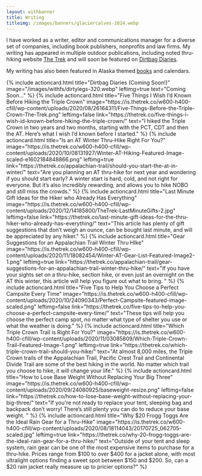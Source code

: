```yaml
---
layout: withbanner
title: Writing
titleimg: /images/banners/glaciercalves-1024.webp
---
```


<div class="row p-3">
  <!--
  <div class="col-sm-4">
    <picture style="max-width:200px" >
      <source type="image/webp" media="(max-width:350px)" srcset="/images/justfs/inwinterfood-320.webp">
      <source type="image/webp" media="(max-width:580px)" srcset="/images/justfs/inwinterfood-1024.webp">
      <source type="image/webp" media="(min-width:551px)" srcset="/images/justfs/inwinterfood-640.webp">
      <img src="/images/justfs/inwinterfood-1024.jpg" class="img-fluid" alt="Adventure Blogs"/>
    </picture>
  </div>
  -->
  <div class="col-12 pt-2">
    <!-- <p>... blogging for fun ... writing professionally ...</p> -->
    <p> I have worked as a writer, editor and communications manager for a diverse set of companies, including book publishers, nonprofits and law firms. My writing has appeared in multiple outdoor publications, including noted thru-hiking website <a href="https://thetrek.co/author/eloise-robbins/">The Trek</a> and will soon be featured on <a href="https://dirtbagdiaries.com/">Dirtbag Diaries</a>.</p>
    <p>My writing has also been featured in Alaska themed <a href="https://alaskabooksandcalendars.com/#!/Alaska-Wildlife-A-Photo-Memory-2nd-Ed/p/13049780/category=3004107">books</a> and calendars.</p> 
  </div>
</div>
 
<div id="actioncards"> 
{% include actioncard.html 
      title="Dirtbag Diaries (Coming Soon!)" 
      image="/images/withfs/dirtylegs-320.webp"
      leftimg=true
      text="Coming Soon..."
%}
{% include actioncard.html 
      title="Five Things I Wish I’d Known Before Hiking the Triple Crown" 
      image="https://is.thetrek.co/w600-h400-cfill/wp-content/uploads/2020/08/26164311/Five-Things-Before-the-Triple-Crown-The-Trek.png"
      leftimg=false
      link="https://thetrek.co/five-things-i-wish-id-known-before-hiking-the-triple-crown/"
      text="I hiked the Triple Crown in two years and two months, starting with the PCT, CDT and then the AT. Here’s what I wish I’d known before I started."
%}
{% include actioncard.html 
      title="Is an AT Winter Thru-Hike Right For You?" 
      image="https://is.thetrek.co/w600-h400-cfill/wp-content/uploads/2020/10/08131927/Winter-AT-Hiking-Featured-Image-scaled-e1602184848866.png"
      leftimg=true
      link="https://thetrek.co/appalachian-trail/should-you-start-the-at-in-winter/" 
      text="Are you planning an AT thru-hike for next year and wondering if you should start early? A winter start is hard, cold, and not right for everyone. But it’s also incredibly rewarding, and allows you to hike NOBO and still miss the crowds."
%}
{% include actioncard.html 
      title="Last Minute Gift Ideas for the Hiker who Already Has Everything" 
      image="https://is.thetrek.co/w600-h400-cfill/wp-content/uploads/2020/12/14185800/TheTrek-LastMinuteGifts-2.jpg"
      leftimg=false
      link="https://thetrek.co/last-minute-gift-ideas-for-the-thru-hiker-who-already-has-everything/" 
      text="This article has plenty of gift suggestions that don’t weigh an ounce, can be bought last minute, and will be appreciated by any hiker."
%}
{% include actioncard.html 
      title="Gear Suggestions for an Appalachian Trail Winter Thru HIke" 
      image="https://is.thetrek.co/w600-h400-cfill/wp-content/uploads/2020/11/18082454/Winter-AT-Gear-List-Featured-Image2-1.png"
      leftimg=true
      link="https://thetrek.co/appalachian-trail/gear-suggestions-for-an-appalachian-trail-winter-thru-hike/" 
      text="If you have your sights set on a thru-hike, section hike, or even just an overnight on the AT this winter, this article will help you figure out what to bring. "
%}
{% include actioncard.html 
      title="Five Tips to Help You Choose a Perfect Campsite Every Time" 
      image="https://is.thetrek.co/w600-h400-cfill/wp-content/uploads/2020/10/24090343/Perfect-Campsite-featured-image-scaled.png"
      leftimg=false
      link="https://thetrek.co/five-tips-to-help-you-choose-a-perfect-campsite-every-time/" 
      text="These tips will help you choose the perfect camp spot, no matter what type of shelter you use or what the weather is doing."
%}
{% include actioncard.html 
      title="Which Triple Crown Trail is Right For You?" 
      image="https://is.thetrek.co/w600-h400-cfill/wp-content/uploads/2020/11/03085809/Which-Triple-Crown-Trail-Featured-Image-1.png"
      leftimg=true
      link="https://thetrek.co/which-triple-crown-trail-should-you-hike/" 
      text="At almost 8,000 miles, the Triple Crown trails of the Appalachian Trail, Pacific Crest Trail and Continental Divide Trail are some of the best hiking in the world. No matter which trail you choose to hike, it will change your life."
%}
{% include actioncard.html 
      title="How to Lose Base Weight Without Replacing Your Big Three" 
      image="https://is.thetrek.co/w600-h400-cfill/wp-content/uploads/2020/09/24080925/baseweight-resize.png"
      leftimg=false
      link="https://thetrek.co/how-to-lose-base-weight-without-replacing-your-big-three/" 
      text="If you're not ready to replace your tent, sleeping bag and backpack don’t worry! There’s still plenty you can do to reduce your base weight. "
%}
{% include actioncard.html 
      title="Why $20 Frogg Toggs Are the Ideal Rain Gear for a Thru-Hike" 
      image="https://is.thetrek.co/w600-h400-cfill/wp-content/uploads/2020/08/18114043/20170725_062705-scaled.jpg"
      leftimg=true
      link="https://thetrek.co/why-20-frogg-toggs-are-the-ideal-rain-gear-for-a-thru-hike/" 
      text="Outside of your tent and sleep system, rain gear can be one of the most expensive items to purchase for a thru-hike. Prices range from $100 to over $400 for a jacket alone, with most ultralight options finding a sweet spot between $150 and $200. So, can a $20 rain jacket really measure up to pricier options?"
%}
</div>
